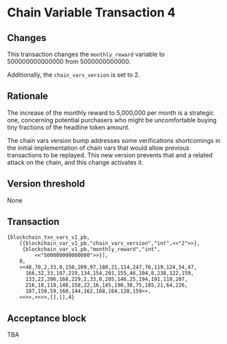 # Chain Variable Transaction 4

## Changes

This transaction changes the `monthly_reward` variable to 500000000000000 from 5000000000000.

Additionally, the `chain_vars_version` is set to 2.

## Rationale

The increase of the monthly reward to 5,000,000 per month is a strategic one, concerning potential purchasers who might be uncomfortable buying tiny fractions of the headline token amount.

The chain vars version bump addresses some verifications shortcomings in the initial implementation of chain vars that would allow previous transactions to be replayed.  This new version prevents that and a related attack on the chain, and this change activates it.

## Version threshold

None

## Transaction

```
{blockchain_txn_vars_v1_pb,
    [{blockchain_var_v1_pb,"chain_vars_version","int",<<"2">>},
     {blockchain_var_v1_pb,"monthly_reward","int",
         <<"500000000000000">>}],
    0,
    <<48,70,2,33,0,150,209,97,188,21,114,247,76,119,124,54,47,
      166,32,33,107,219,134,154,201,155,46,104,8,238,122,159,
      133,22,206,168,229,2,33,0,205,146,25,194,191,110,207,
      216,18,118,148,158,22,16,145,198,38,75,185,21,64,226,
      187,150,59,160,144,162,168,164,120,159>>,
    <<>>,<<>>,[],[],4}
```

## Acceptance block

TBA
